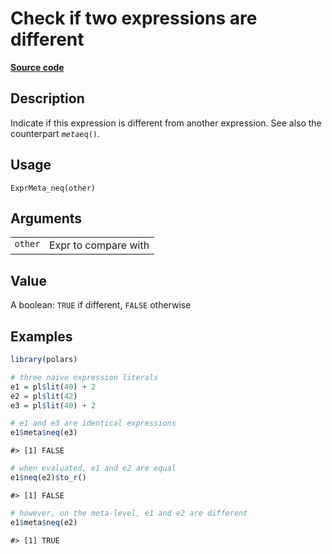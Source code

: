 

# Check if two expressions are different

[**Source code**](https://github.com/pola-rs/r-polars/tree/main/R/expr__meta.R#L48)

## Description

Indicate if this expression is different from another expression. See
also the counterpart <code>$meta$eq()</code>.

## Usage

<pre><code class='language-R'>ExprMeta_neq(other)
</code></pre>

## Arguments

<table>
<tr>
<td style="white-space: nowrap; font-family: monospace; vertical-align: top">
<code id="ExprMeta_neq_:_other">other</code>
</td>
<td>
Expr to compare with
</td>
</tr>
</table>

## Value

A boolean: <code>TRUE</code> if different, <code>FALSE</code> otherwise

## Examples

``` r
library(polars)

# three naive expression literals
e1 = pl$lit(40) + 2
e2 = pl$lit(42)
e3 = pl$lit(40) + 2

# e1 and e3 are identical expressions
e1$meta$neq(e3)
```

    #> [1] FALSE

``` r
# when evaluated, e1 and e2 are equal
e1$neq(e2)$to_r()
```

    #> [1] FALSE

``` r
# however, on the meta-level, e1 and e2 are different
e1$meta$neq(e2)
```

    #> [1] TRUE

